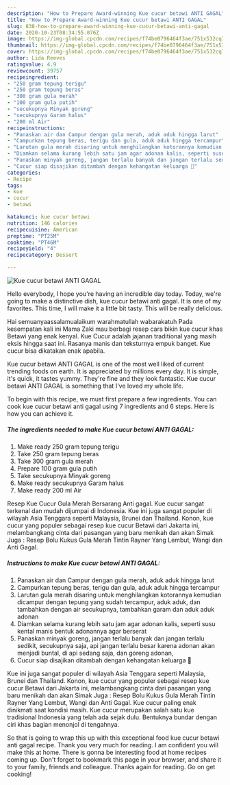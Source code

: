 ```yaml
---
description: "How to Prepare Award-winning Kue cucur betawi ANTI GAGAL"
title: "How to Prepare Award-winning Kue cucur betawi ANTI GAGAL"
slug: 838-how-to-prepare-award-winning-kue-cucur-betawi-anti-gagal
date: 2020-10-23T08:34:55.076Z
image: https://img-global.cpcdn.com/recipes/f74be0796464f3ae/751x532cq70/kue-cucur-betawi-anti-gagal-foto-resep-utama.jpg
thumbnail: https://img-global.cpcdn.com/recipes/f74be0796464f3ae/751x532cq70/kue-cucur-betawi-anti-gagal-foto-resep-utama.jpg
cover: https://img-global.cpcdn.com/recipes/f74be0796464f3ae/751x532cq70/kue-cucur-betawi-anti-gagal-foto-resep-utama.jpg
author: Lida Reeves
ratingvalue: 4.9
reviewcount: 39757
recipeingredient:
- "250 gram tepung terigu"
- "250 gram tepung beras"
- "300 gram gula merah"
- "100 gram gula putih"
- "secukupnya Minyak goreng"
- "secukupnya Garam halus"
- "200 ml Air"
recipeinstructions:
- "Panaskan air dan Campur dengan gula merah, aduk aduk hingga larut"
- "Campurkan tepung beras, terigu dan gula, aduk aduk hingga tercampur"
- "Larutan gula merah disaring untuk menghilangkan kotorannya kemudian dicampur dengan tepung yang sudah tercampur, aduk aduk, dan tambahkan dengan air secukupnya, tambahkan garam dan aduk aduk adonan"
- "Diamkan selama kurang lebih satu jam agar adonan kalis, seperti susu kental manis bentuk adonannya agar berserat"
- "Panaskan minyak goreng, jangan terlalu banyak dan jangan terlalu sedikit, secukupnya saja, api jangan terlalu besar karena adonan akan menjadi buntal, di api sedang saja, dan goreng adonan,"
- "Cucur siap disajikan ditambah dengan kehangatan keluarga 💞"
categories:
- Recipe
tags:
- kue
- cucur
- betawi

katakunci: kue cucur betawi 
nutrition: 146 calories
recipecuisine: American
preptime: "PT25M"
cooktime: "PT46M"
recipeyield: "4"
recipecategory: Dessert

---
```



![Kue cucur betawi ANTI GAGAL](https://img-global.cpcdn.com/recipes/f74be0796464f3ae/751x532cq70/kue-cucur-betawi-anti-gagal-foto-resep-utama.jpg)

Hello everybody, I hope you're having an incredible day today. Today, we're going to make a distinctive dish, kue cucur betawi anti gagal. It is one of my favorites. This time, I will make it a little bit tasty. This will be really delicious.

Hai semuanyaassalamualaikum warahmatullah wabarakatuh Pada kesempatan kali ini Mama Zaki mau berbagi resep cara bikin kue cucur khas Betawi yang enak kenyal. Kue Cucur adalah jajanan traditional yang masih eksis hingga saat ini. Rasanya manis dan teksturnya empuk banget. Kue cucur bisa dikatakan enak apabila.

Kue cucur betawi ANTI GAGAL is one of the most well liked of current trending foods on earth. It is appreciated by millions every day. It is simple, it's quick, it tastes yummy. They're fine and they look fantastic. Kue cucur betawi ANTI GAGAL is something that I've loved my whole life.


To begin with this recipe, we must first prepare a few ingredients. You can cook kue cucur betawi anti gagal using 7 ingredients and 6 steps. Here is how you can achieve it.

<!--inarticleads1-->

##### The ingredients needed to make Kue cucur betawi ANTI GAGAL:

1. Make ready 250 gram tepung terigu
1. Take 250 gram tepung beras
1. Take 300 gram gula merah
1. Prepare 100 gram gula putih
1. Take secukupnya Minyak goreng
1. Make ready secukupnya Garam halus
1. Make ready 200 ml Air


Resep Kue Cucur Gula Merah Bersarang Anti gagal. Kue cucur sangat terkenal dan mudah dijumpai di Indonesia. Kue ini juga sangat populer di wilayah Asia Tenggara seperti Malaysia, Brunei dan Thailand. Konon, kue cucur yang populer sebagai resep kue cucur Betawi dari Jakarta ini, melambangkang cinta dari pasangan yang baru menikah dan akan Simak Juga : Resep Bolu Kukus Gula Merah Tintin Rayner Yang Lembut, Wangi dan Anti Gagal. 

<!--inarticleads2-->

##### Instructions to make Kue cucur betawi ANTI GAGAL:

1. Panaskan air dan Campur dengan gula merah, aduk aduk hingga larut
1. Campurkan tepung beras, terigu dan gula, aduk aduk hingga tercampur
1. Larutan gula merah disaring untuk menghilangkan kotorannya kemudian dicampur dengan tepung yang sudah tercampur, aduk aduk, dan tambahkan dengan air secukupnya, tambahkan garam dan aduk aduk adonan
1. Diamkan selama kurang lebih satu jam agar adonan kalis, seperti susu kental manis bentuk adonannya agar berserat
1. Panaskan minyak goreng, jangan terlalu banyak dan jangan terlalu sedikit, secukupnya saja, api jangan terlalu besar karena adonan akan menjadi buntal, di api sedang saja, dan goreng adonan,
1. Cucur siap disajikan ditambah dengan kehangatan keluarga 💞


Kue ini juga sangat populer di wilayah Asia Tenggara seperti Malaysia, Brunei dan Thailand. Konon, kue cucur yang populer sebagai resep kue cucur Betawi dari Jakarta ini, melambangkang cinta dari pasangan yang baru menikah dan akan Simak Juga : Resep Bolu Kukus Gula Merah Tintin Rayner Yang Lembut, Wangi dan Anti Gagal. Kue cucur paling enak dinikmati saat kondisi masih. Kue cucur merupakan salah satu kue tradisional Indonesia yang telah ada sejak dulu. Bentuknya bundar dengan ciri khas bagian menonjol di tengahnya. 

So that is going to wrap this up with this exceptional food kue cucur betawi anti gagal recipe. Thank you very much for reading. I am confident you will make this at home. There is gonna be interesting food at home recipes coming up. Don't forget to bookmark this page in your browser, and share it to your family, friends and colleague. Thanks again for reading. Go on get cooking!
